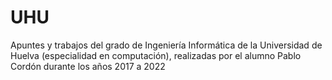 # UHU

Apuntes y trabajos del grado de Ingeniería Informática de la Universidad de Huelva (especialidad en computación), realizadas por el alumno Pablo Cordón durante los años 2017 a 2022
